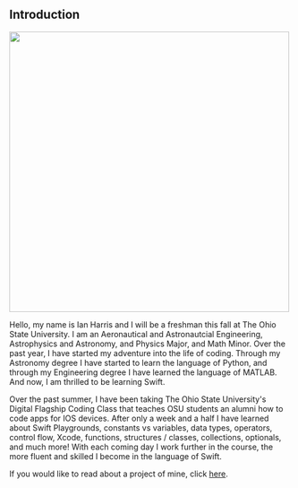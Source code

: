 ## Introduction

<img src="https://user-images.githubusercontent.com/88736917/129266998-11cb5c47-7421-4604-a8c8-98511567b86e.JPG" width="500">

Hello, my name is Ian Harris and I will be a freshman this fall at The Ohio State University. I am an Aeronautical and Astronautcial Engineering, Astrophysics and Astronomy, and Physics Major, and Math Minor. Over the past year, I have started my adventure into the life of coding. Through my Astronomy degree I have started to learn the language of Python, and through my Engineering degree I have learned the language of MATLAB. And now, I am thrilled to be learning Swift.

Over the past summer, I have been taking The Ohio State University's Digital Flagship Coding Class that teaches OSU students an alumni how to code apps for IOS devices. After only a week and a half I have learned about Swift Playgrounds, constants vs variables, data types, operators, control flow, Xcode, functions, structures / classes, collections, optionals, and much more! With each coming day I work further in the course, the more fluent and skilled I become in the language of Swift.

If you would like to read about a project of mine, click [here](work.md).
